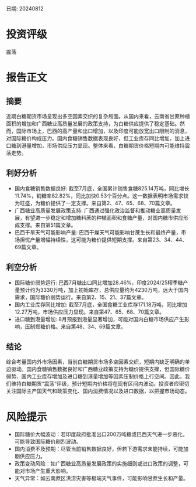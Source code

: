 
日期: 20240812

# 投资评级

震荡

# 报告正文

## 摘要

近期白糖期货市场呈现出多空因素交织的复杂局面。从国内来看，云南省甘蔗种植面积的增加和广西糖业高质量发展的政策支持，为白糖供应提供了稳定基础。然而，国际市场上，巴西的高产量和出口增加，以及印度可能放宽出口限制的消息，对国际糖价构成压力。国内食糖销售数据表现良好，但工业库存同比增加，加上进口糖到港量增加，市场供应压力显现。整体来看，白糖期货价格短期内可能维持震荡走势。

## 利好分析

* 国内食糖销售数据良好: 截至7月底，全国累计销售食糖825.14万吨，同比增长11.74%，销糖率82.82%，同比加快0.53个百分点。这一数据表明市场需求较为旺盛，为糖价提供了一定支撑。来自第2、47、65、68、70篇文章。
* 广西糖业高质量发展政策支持: 广西通过强化政治监督和推动糖业高质量发展，有望进一步稳定和增加糖料蔗的种植面积和食糖产量，对国内糖市供应形成支撑。来自第51篇文章。
* 巴西干旱天气可能影响产量: 巴西干燥天气可能影响甘蔗生长和最终产量，市场担忧产量增幅持续性，这可能为糖价提供短期支撑。来自第23、34、44、69篇文章。

## 利空分析

* 国际糖价弱势运行: 巴西7月糖出口同比增加28.46%，印度2024/25榨季糖产量预计约为3330万吨，加上初始库存，总供应量约为4230万吨，远大于国内需求，国际糖价弱势运行。来自第2、15、21、37篇文章。
* 国内工业库存同比增加: 截至7月底，全国食糖工业库存171.18万吨，同比增加12.27万吨，市场供应压力显现。来自第47、65、68、70篇文章。
* 进口糖到港量增加: 8月预报到港量显著增加，可能对国内白糖市场供应产生影响，压制郑糖价格。来自第48、34、69篇文章。

## 结论

综合考量国内外市场因素，当前白糖期货市场多空因素交织，短期内缺乏明确的单边驱动。国内食糖销售数据良好和广西糖业政策支持为糖价提供支撑，但国际糖价弱势、国内工业库存增加及进口糖到港量增加等因素压制价格上行空间。因此，我们维持白糖期货“震荡”评级，预计短期内价格将在现有区间内波动。投资者应密切关注国际主产国天气和政策变化、国内消费情况以及进口数据，以把握市场动态。

# 风险提示

* 国际糖价大幅波动：若印度政府批准出口200万吨糖或巴西天气进一步恶化，可能导致国际糖价剧烈波动。
* 国内消费不及预期：尽管当前销售数据良好，但若下游需求未能持续，可能加剧供应压力。
* 政策变动风险：如广西糖业高质量发展政策的实施细则或进口政策的调整，可能对市场产生重大影响。
* 天气异常：如云南蔗区洪涝灾害等极端天气事件，可能影响甘蔗生长和产量。
